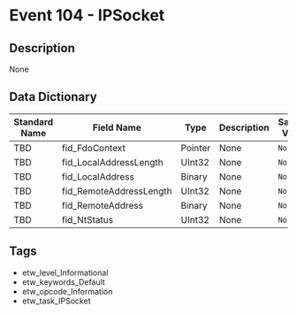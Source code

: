 # Event 104 - IPSocket

## Description
None

## Data Dictionary
|Standard Name|Field Name|Type|Description|Sample Value|
|---|---|---|---|---|
|TBD|fid_FdoContext|Pointer|None|`None`|
|TBD|fid_LocalAddressLength|UInt32|None|`None`|
|TBD|fid_LocalAddress|Binary|None|`None`|
|TBD|fid_RemoteAddressLength|UInt32|None|`None`|
|TBD|fid_RemoteAddress|Binary|None|`None`|
|TBD|fid_NtStatus|UInt32|None|`None`|

## Tags
* etw_level_Informational
* etw_keywords_Default
* etw_opcode_Information
* etw_task_IPSocket